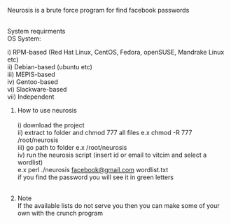 Neurosis is a brute force program for find facebook passwords  <br><br>

 System requirments <br>
 OS System: <br>
 
 i) RPM-based (Red Hat Linux, CentOS, Fedora, openSUSE, Mandrake Linux etc) <br>
 ii) Debian-based (ubuntu etc) <br>
 iii) MEPIS-based <br>
 iv) Gentoo-based <br>
 vi) Slackware-based <br>
 vii) Independent <br>

1) How to use neurosis <br><br>
   i) download the project <br>
   ii) extract to folder and chmod 777 all files e.x chmod -R 777 /root/neurosis <br>
   iii) go path to folder e.x /root/neurosis <br>
   iv) run the neurosis script (insert id or email to vitcim and select a wordlist) <br>
       e.x perl ./neurosis facebook@gmail.com wordlist.txt <br>
       if you find the password you will see it in green letters <br><br>


2) Note <br>
If the available lists do not serve you then you can make some of your own with the crunch program
